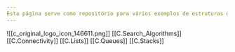```yaml
---
Esta página serve como repositório para vários exemplos de estruturas de dados, algoritmos, programação multi-threaded, etc.
---
```

![[c_original_logo_icon_146611.png]]
[[C.Search_Algorithms]]
[[C.Connectivity]]
[[C.Lists]]
[[C.Queues]]
[[C.Stacks]]